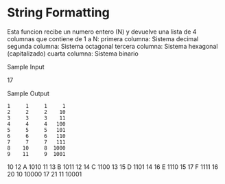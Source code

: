 # String Formatting
Esta funcion recibe un numero entero (N) y devuelve una lista de 4 columnas que contiene de 1 a N:
primera columna: Sistema decimal
segunda columna: Sistema octagonal
tercera columna: Sistema hexagonal (capitalizado)
cuarta columna: Sistema binario

Sample Input

17

Sample Output

    1     1     1     1
    2     2     2    10
    3     3     3    11
    4     4     4   100
    5     5     5   101
    6     6     6   110
    7     7     7   111
    8    10     8  1000
    9    11     9  1001
   10    12     A  1010
   11    13     B  1011
   12    14     C  1100
   13    15     D  1101
   14    16     E  1110
   15    17     F  1111
   16    20    10 10000
   17    21    11 10001
